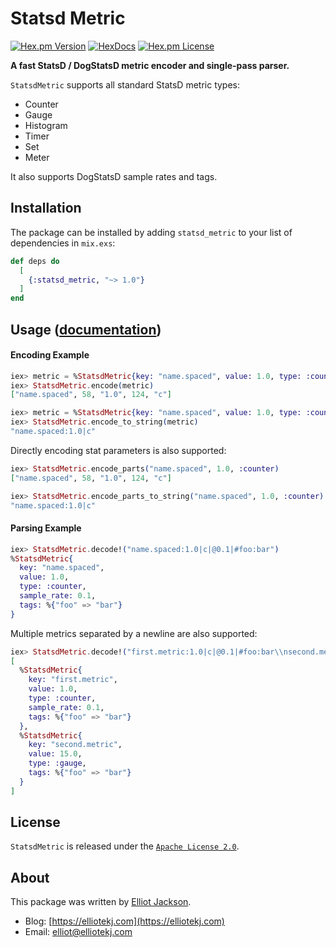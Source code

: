 # Statsd Metric

[![Hex.pm Version](http://img.shields.io/hexpm/v/statsd_metric.svg?style=flat)](https://hex.pm/packages/statsd_metric)
[![HexDocs](https://img.shields.io/badge/HexDocs-Yes-blue)](https://hexdocs.pm/statsd_metric)
[![Hex.pm License](http://img.shields.io/hexpm/l/statsd_metric.svg?style=flat)](https://hex.pm/packages/statsd_metric)

**A fast StatsD / DogStatsD metric encoder and single-pass parser.**

`StatsdMetric` supports all standard StatsD metric types:

* Counter
* Gauge
* Histogram
* Timer
* Set
* Meter

It also supports DogStatsD sample rates and tags.

## Installation

The package can be installed by adding `statsd_metric` to your list of
dependencies in `mix.exs`:

```elixir
def deps do
  [
    {:statsd_metric, "~> 1.0"}
  ]
end
```

## Usage ([documentation](https://hexdocs.pm/statsd_metric))

#### Encoding Example

```elixir
iex> metric = %StatsdMetric{key: "name.spaced", value: 1.0, type: :counter}
iex> StatsdMetric.encode(metric)
["name.spaced", 58, "1.0", 124, "c"]

iex> metric = %StatsdMetric{key: "name.spaced", value: 1.0, type: :counter}
iex> StatsdMetric.encode_to_string(metric)
"name.spaced:1.0|c"
```

Directly encoding stat parameters is also supported:

```elixir
iex> StatsdMetric.encode_parts("name.spaced", 1.0, :counter)
["name.spaced", 58, "1.0", 124, "c"]

iex> StatsdMetric.encode_parts_to_string("name.spaced", 1.0, :counter)
"name.spaced:1.0|c"
```

#### Parsing Example

``` elixir
iex> StatsdMetric.decode!("name.spaced:1.0|c|@0.1|#foo:bar")
%StatsdMetric{
  key: "name.spaced",
  value: 1.0,
  type: :counter,
  sample_rate: 0.1,
  tags: %{"foo" => "bar"}
}
```

Multiple metrics separated by a newline are also supported:

``` elixir
iex> StatsdMetric.decode!("first.metric:1.0|c|@0.1|#foo:bar\\nsecond.metric:15.0|g|#foo:bar")
[
  %StatsdMetric{
    key: "first.metric",
    value: 1.0,
    type: :counter,
    sample_rate: 0.1,
    tags: %{"foo" => "bar"}
  },
  %StatsdMetric{
    key: "second.metric",
    value: 15.0,
    type: :gauge,
    tags: %{"foo" => "bar"}
  }
]
```

## License

`StatsdMetric` is released under the [`Apache License
2.0`](https://github.com/elliotekj/statsd_metric/blob/main/LICENSE).

## About

This package was written by [Elliot Jackson](https://elliotekj.com).

- Blog: [https://elliotekj.com](https://elliotekj.com)
- Email: elliot@elliotekj.com
